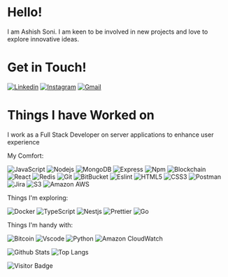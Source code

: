# Hello!
I am Ashish Soni. I am keen to be involved in new projects and love to explore innovative ideas.

# Get in Touch!
[![Linkedin](https://img.shields.io/badge/-ashish%20soni-blue?style=for-the-badge&logo=Linkedin&logoColor=white&link=https://www.linkedin.com/in/ashish-soni-23604b136/)](https://www.linkedin.com/in/ashish-soni-23604b136/)
[![Instagram](https://img.shields.io/badge/-ashish%20soni-purple?style=for-the-badge&logo=instagram&logoColor=white&link=https://www.instagram.com/ashish.o_o/)](https://www.instagram.com/ashish.o_o/)
[![Gmail](https://img.shields.io/badge/-ashish.soni0696@gmail.com-c14438?style=for-the-badge&logo=Gmail&logoColor=white&link=mailto:ashish.soni0696@gmail.com)](mailto:ashish.soni0696@gmail.com)

# Things I have Worked on

I work as a Full Stack Developer on server applications to enhance user experience 

My Comfort:

![JavaScript](https://img.shields.io/badge/-JavaScript-black?style=for-the-badge&logo=javascript)
![Nodejs](https://img.shields.io/badge/-NodeJS-black?style=for-the-badge&logo=Node-dot-js)
![MongoDB](https://img.shields.io/badge/-MongoDB-black?style=for-the-badge&logo=mongodb)
![Express](https://img.shields.io/badge/-Express-black?style=for-the-badge&logo=express)
![Npm](https://img.shields.io/badge/-npm-CB3837?style=for-the-badge&logo=npm)
![Blockchain](https://img.shields.io/badge/blockchain-121D33?style=for-the-badge&logo=blockchain-dot-com)
![React](https://img.shields.io/badge/-React-aqua?style=for-the-badge&logo=react)
![Redis](https://img.shields.io/badge/-Redis-black?style=for-the-badge&logo=Redis)
![Git](https://img.shields.io/badge/-Git-black?style=for-the-badge&logo=git)
![BitBucket](https://img.shields.io/badge/-BitBucket-darkblue?style=for-the-badge&logo=bitbucket)
![Eslint](https://img.shields.io/badge/-eslint-4B32C3?style=for-the-badge&logo=eslint)
![HTML5](https://img.shields.io/badge/-HTML5-E34F26?style=for-the-badge&logo=html5&logoColor=white)
![CSS3](https://img.shields.io/badge/-CSS3-1572B6?style=for-the-badge&logo=css3)
![Postman](https://img.shields.io/badge/-postman-black?style=for-the-badge&logo=postman)
![Jira](https://img.shields.io/badge/-Jira-darkblue?style=for-the-badge&logo=jira)
![S3](https://img.shields.io/badge/-S3-white?style=for-the-badge&logo=amazon-s3)
![Amazon AWS](https://img.shields.io/badge/Amazon%20AWS-232F3E?style=for-the-badge&logo=amazon-aws)

Things I'm exploring:

![Docker](https://img.shields.io/badge/-Docker-black?style=for-the-badge&logo=docker)
![TypeScript](https://img.shields.io/badge/-TypeScript-black?style=for-the-badge&logo=typescript)
![Nestjs](https://img.shields.io/badge/-NestJS-black?style=for-the-badge&logo=Nestjs)
![Prettier](https://img.shields.io/badge/-prettier-black?style=for-the-badge&logo=prettier)
![Go](https://img.shields.io/badge/-Golang-00599C?style=for-the-badge&logo=go)

Things I'm handy with:

![Bitcoin](https://img.shields.io/badge/bitcoin-F7931A?style=for-the-badge&logo=bitcoin)
![Vscode](https://img.shields.io/badge/-Visual%20Studio%20Code-007ACC?style=for-the-badge&logo=visual-studio-code)
![Python](https://img.shields.io/badge/-Python-black?style=for-the-badge&logo=Python)
![Amazon CloudWatch](https://img.shields.io/badge/CloudWatch-232F3E?style=for-the-badge&logo=amazon-aws)

![Github Stats](https://github-readme-stats.vercel.app/api?username=ashishssoni&count_private=true&show_icons=true&include_all_commits=true)
![Top Langs](https://github-readme-stats.vercel.app/api/top-langs/?username=ashishssoni&hide=java&layout=compact)

![Visitor Badge](https://visitor-badge.laobi.icu/badge?page_id=ashishssoni.ashishssoni)
